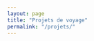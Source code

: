```yaml
---
layout: page
title: "Projets de voyage"
permalink: "/projets/"
---
```



<iframe id="forum_embed"
  src="javascript:void(0)"
  scrolling="no"
  frameborder="0"
  width="100%"
  height="700">
</iframe>
<script type="text/javascript">
  document.getElementById('forum_embed').src =
     'https://groups.google.com/forum/embed/?place=forum/onceaponytime-projetchapelleauxchamps'
     + '&showsearch=true&showpopout=true&showtabs=false'
     + '&parenturl=' + encodeURIComponent(window.location.href);
</script>
